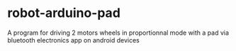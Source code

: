 # robot-arduino-pad
A program for driving 2 motors wheels in proportionnal mode with a pad via bluetooth electronics app on android devices
